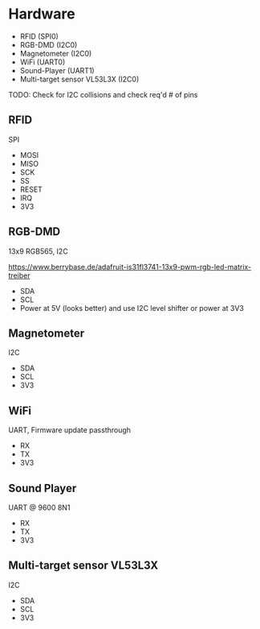 # Hardware
- RFID (SPI0)
- RGB-DMD (I2C0)
- Magnetometer (I2C0)
- WiFi (UART0)
- Sound-Player (UART1)
- Multi-target sensor VL53L3X (I2C0)

TODO: Check for I2C collisions and check req'd # of pins

## RFID
SPI

- MOSI
- MISO
- SCK
- SS
- RESET
- IRQ
- 3V3

## RGB-DMD
13x9 RGB565, I2C

https://www.berrybase.de/adafruit-is31fl3741-13x9-pwm-rgb-led-matrix-treiber

- SDA
- SCL
- Power at 5V (looks better) and use I2C level shifter or power at 3V3

## Magnetometer
I2C

- SDA
- SCL
- 3V3

## WiFi
UART, Firmware update passthrough

- RX
- TX
- 3V3

## Sound Player
UART @ 9600 8N1

- RX
- TX
- 3V3

## Multi-target sensor VL53L3X
I2C

- SDA
- SCL
- 3V3
